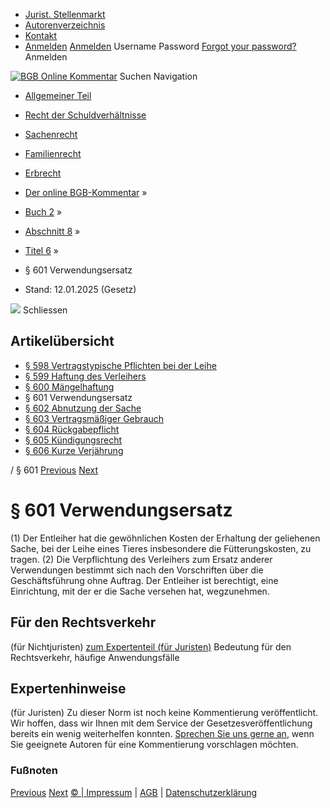   * [Jurist. Stellenmarkt](https://bgb.kommentar.de/Buch-2/Abschnitt-8/Titel-6/</job-board> "Jurist. Stellenmarkt")
  * [Autorenverzeichnis](https://bgb.kommentar.de/Buch-2/Abschnitt-8/Titel-6/</Autorenverzeichnis> "Autorenverzeichnis")
  * [Kontakt](https://bgb.kommentar.de/Buch-2/Abschnitt-8/Titel-6/</Kontakt>)
  * [Anmelden](https://bgb.kommentar.de/Buch-2/Abschnitt-8/Titel-6/<#login> "show login form") [Anmelden](https://bgb.kommentar.de/Buch-2/Abschnitt-8/Titel-6/<#> "hide login form") Username Password
[Forgot your password?](https://bgb.kommentar.de/Buch-2/Abschnitt-8/Titel-6/</user/forgotpassword>) Anmelden 


[![BGB Online Kommentar](https://bgb.kommentar.de/extension/bgb/design/bgb/images/logo.png)](https://bgb.kommentar.de/Buch-2/Abschnitt-8/Titel-6/</> "BGB Online Kommentar")
Suchen
Navigation
  * [Allgemeiner Teil](https://bgb.kommentar.de/Buch-2/Abschnitt-8/Titel-6/</Buch-1>)
  * [Recht der Schuldverhältnisse](https://bgb.kommentar.de/Buch-2/Abschnitt-8/Titel-6/</Buch-2>)
  * [Sachenrecht](https://bgb.kommentar.de/Buch-2/Abschnitt-8/Titel-6/</Buch-3>)
  * [Familienrecht](https://bgb.kommentar.de/Buch-2/Abschnitt-8/Titel-6/</Buch-4>)
  * [Erbrecht](https://bgb.kommentar.de/Buch-2/Abschnitt-8/Titel-6/</Buch-5>)


  * [Der online BGB-Kommentar](https://bgb.kommentar.de/Buch-2/Abschnitt-8/Titel-6/</>) »
  * [Buch 2](https://bgb.kommentar.de/Buch-2/Abschnitt-8/Titel-6/</Buch-2>) »
  * [Abschnitt 8](https://bgb.kommentar.de/Buch-2/Abschnitt-8/Titel-6/</Buch-2/Abschnitt-8>) »
  * [Titel 6](https://bgb.kommentar.de/Buch-2/Abschnitt-8/Titel-6/</Buch-2/Abschnitt-8/Titel-6>) »
  * § 601 Verwendungsersatz 
  * Stand: 12.01.2025 (Gesetz) 


![](https://vg01.met.vgwort.de/na/1c9909529ead4f509072c06d9081a7d5)
Schliessen 
## Artikelübersicht
  * [ § 598 Vertragstypische Pflichten bei der Leihe ](https://bgb.kommentar.de/Buch-2/Abschnitt-8/Titel-6/</Buch-2/Abschnitt-8/Titel-6/Vertragstypische-Pflichten-bei-der-Leihe>)
  * [ § 599 Haftung des Verleihers ](https://bgb.kommentar.de/Buch-2/Abschnitt-8/Titel-6/</Buch-2/Abschnitt-8/Titel-6/Haftung-des-Verleihers>)
  * [ § 600 Mängelhaftung ](https://bgb.kommentar.de/Buch-2/Abschnitt-8/Titel-6/</Buch-2/Abschnitt-8/Titel-6/Maengelhaftung>)
  * § 601 Verwendungsersatz 
  * [ § 602 Abnutzung der Sache ](https://bgb.kommentar.de/Buch-2/Abschnitt-8/Titel-6/</Buch-2/Abschnitt-8/Titel-6/Abnutzung-der-Sache>)
  * [ § 603 Vertragsmäßiger Gebrauch ](https://bgb.kommentar.de/Buch-2/Abschnitt-8/Titel-6/</Buch-2/Abschnitt-8/Titel-6/Vertragsmaessiger-Gebrauch>)
  * [ § 604 Rückgabepflicht ](https://bgb.kommentar.de/Buch-2/Abschnitt-8/Titel-6/</Buch-2/Abschnitt-8/Titel-6/Rueckgabepflicht>)
  * [ § 605 Kündigungsrecht ](https://bgb.kommentar.de/Buch-2/Abschnitt-8/Titel-6/</Buch-2/Abschnitt-8/Titel-6/Kuendigungsrecht>)
  * [ § 606 Kurze Verjährung ](https://bgb.kommentar.de/Buch-2/Abschnitt-8/Titel-6/</Buch-2/Abschnitt-8/Titel-6/Kurze-Verjaehrung>)


/ § 601 
[Previous](https://bgb.kommentar.de/Buch-2/Abschnitt-8/Titel-6/</Buch-2/Abschnitt-8/Titel-6/Maengelhaftung> "§ 600 Mängelhaftung") [Next](https://bgb.kommentar.de/Buch-2/Abschnitt-8/Titel-6/</Buch-2/Abschnitt-8/Titel-6/Abnutzung-der-Sache> "§ 602 Abnutzung der Sache")
# § 601 Verwendungsersatz
(1) Der Entleiher hat die gewöhnlichen Kosten der Erhaltung der geliehenen Sache, bei der Leihe eines Tieres insbesondere die Fütterungskosten, zu tragen.
(2) Die Verpflichtung des Verleihers zum Ersatz anderer Verwendungen bestimmt sich nach den Vorschriften über die Geschäftsführung ohne Auftrag. Der Entleiher ist berechtigt, eine Einrichtung, mit der er die Sache versehen hat, wegzunehmen.
## Für den Rechtsverkehr 
(für Nichtjuristen)
[zum Expertenteil (für Juristen)](https://bgb.kommentar.de/Buch-2/Abschnitt-8/Titel-6/<#expertenhinweise>)
Bedeutung für den Rechtsverkehr, häufige Anwendungsfälle
## Expertenhinweise
(für Juristen)
Zu dieser Norm ist noch keine Kommentierung veröffentlicht. Wir hoffen, dass wir Ihnen mit dem Service der Gesetzesveröffentlichung bereits ein wenig weiterhelfen konnten. [Sprechen Sie uns gerne an](https://bgb.kommentar.de/Buch-2/Abschnitt-8/Titel-6/</Kontakt>), wenn Sie geeignete Autoren für eine Kommentierung vorschlagen möchten. 
### Fußnoten
[Previous](https://bgb.kommentar.de/Buch-2/Abschnitt-8/Titel-6/</Buch-2/Abschnitt-8/Titel-6/Maengelhaftung> "§ 600 Mängelhaftung") [Next](https://bgb.kommentar.de/Buch-2/Abschnitt-8/Titel-6/</Buch-2/Abschnitt-8/Titel-6/Abnutzung-der-Sache> "§ 602 Abnutzung der Sache")
[© | Impressum](https://bgb.kommentar.de/Buch-2/Abschnitt-8/Titel-6/</Kontakt>) | [AGB](https://bgb.kommentar.de/Buch-2/Abschnitt-8/Titel-6/</AGB>) | [Datenschutzerklärung](https://bgb.kommentar.de/Buch-2/Abschnitt-8/Titel-6/</Datenschutzerklaerung-fuer-Leser>)
